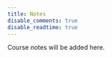 ```yaml
---
title: Notes
disable_comments: true
disable_readtime: true
---
```


Course notes will be added here.
